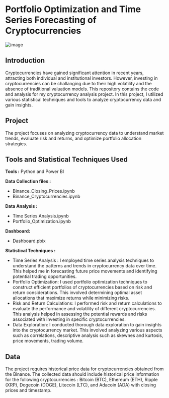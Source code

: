 # Portfolio Optimization and Time Series Forecasting of Cryptocurrencies


![image](https://github.com/ugurEki/Cryptocurrency-Analysis/assets/82041882/a69fda14-147f-494b-8abb-66ea5806d18c)



## Introduction
Cryptocurrencies have gained significant attention in recent years, attracting both individual and institutional investors. However, investing in cryptocurrencies can be challanging due to their high volatility and the absence of traditional valuation models. This repository contains the code and analysis for my cryptocurrency analysis project. In this project, I utilized various statistical techniques and tools to analyze cryptocurrency data and gain insights.


## Project
The project focuses on analyzing cryptocurrency data to understand market trends, evaluate risk and returns, and optimize portfolio allocation strategies.

## Tools and Statistical Techniques Used
<b>Tools :</b> Python and Power BI

<b>Data Collection files :</b>
* Binance_Closing_Prices.ipynb
* Binance_Cryptocurrencies.ipynb

<b>Data Analysis :</b>
* Time Series Analysis.ipynb
* Portfolio_Optimization.ipynb

<b>Dashboard:</b>
* Dashboard.pbix

<b>Statistical Techniques :</b>
- Time Series Analysis : I employed time series analysis techniques to understand the patterns and trends in cryptocurrency data over time. This helped me in forecasting future price movements and identifying potential trading opportunities.
- Portfolio Optimization: I used portfolio optimization techniques to construct efficient portfolios of cryptocurrencies based on risk and return considerations. This involved determining optimal asset allocations that maximize returns while minimizing risks.
- Risk and Return Calculations: I performed risk and return calculations to evaluate the performance and volatility of different cryptocurrencies. This analysis helped in assessing the potential rewards and risks associated with investing in specific cryptocurrencies.
- Data Exploration: I conducted thorough data exploration to gain insights into the cryptocurrency market. This involved analyzing various aspects such as correlations, descriptive analysis such as skewnes and kurtosis, price movements, trading volume.


## Data 
The project requires historical price data for cryptocurrencies obtained from the Binance. The collected data should include historical price information for the following cryptocurrencies : Bitcoin (BTC), Ethereum (ETH), Ripple (XRP), Dogecoin (DOGE), Litecoin (LTC), and Adacoin (ADA) with closing prices and timestamp. 
